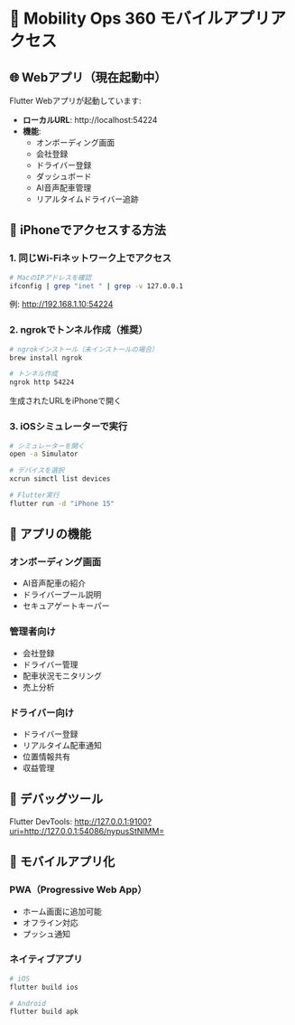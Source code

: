 # 📱 Mobility Ops 360 モバイルアプリアクセス

## 🌐 Webアプリ（現在起動中）

Flutter Webアプリが起動しています:
- **ローカルURL**: http://localhost:54224
- **機能**: 
  - オンボーディング画面
  - 会社登録
  - ドライバー登録
  - ダッシュボード
  - AI音声配車管理
  - リアルタイムドライバー追跡

## 📱 iPhoneでアクセスする方法

### 1. 同じWi-Fiネットワーク上でアクセス
```bash
# MacのIPアドレスを確認
ifconfig | grep "inet " | grep -v 127.0.0.1
```
例: http://192.168.1.10:54224

### 2. ngrokでトンネル作成（推奨）
```bash
# ngrokインストール（未インストールの場合）
brew install ngrok

# トンネル作成
ngrok http 54224
```
生成されたURLをiPhoneで開く

### 3. iOSシミュレーターで実行
```bash
# シミュレーターを開く
open -a Simulator

# デバイスを選択
xcrun simctl list devices

# Flutter実行
flutter run -d "iPhone 15"
```

## 🚀 アプリの機能

### オンボーディング画面
- AI音声配車の紹介
- ドライバープール説明
- セキュアゲートキーパー

### 管理者向け
- 会社登録
- ドライバー管理
- 配車状況モニタリング
- 売上分析

### ドライバー向け
- ドライバー登録
- リアルタイム配車通知
- 位置情報共有
- 収益管理

## 🔧 デバッグツール

Flutter DevTools:
http://127.0.0.1:9100?uri=http://127.0.0.1:54086/nypusStNlMM=

## 📲 モバイルアプリ化

### PWA（Progressive Web App）
- ホーム画面に追加可能
- オフライン対応
- プッシュ通知

### ネイティブアプリ
```bash
# iOS
flutter build ios

# Android
flutter build apk
```